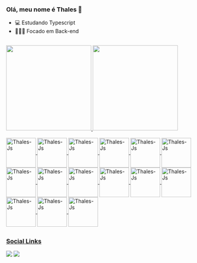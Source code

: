 ### Olá, meu nome é Thales 👋 

- 💻 Estudando Typescript
- 👨🏻‍💻 Focado em Back-end

##
<div>
<a href="https://github.com/ThalesAbdon">  
<img height="230cm"  src="https://github-readme-stats.vercel.app/api?username=ThalesAbdon&show_icons=true&theme=react"/>
<img height="230cm"  src="https://github-readme-stats.vercel.app/api/top-langs/?username=ThalesAbdon&layout=compact&langs_count=16&theme=react"/>
</div>

<div style="display: inline_block"><br>
<img align="center" alt="Thales-Js" height="80" width="80" src="https://cdn.jsdelivr.net/gh/devicons/devicon/icons/typescript/typescript-original.svg" />
<img align="center" alt="Thales-Js" height="80" width="80" src="https://cdn.jsdelivr.net/gh/devicons/devicon/icons/javascript/javascript-original.svg">
<img align="center" alt="Thales-Js" height="80" width="80" src="https://cdn.jsdelivr.net/gh/devicons/devicon@latest/icons/nestjs/nestjs-original.svg" />
<img align="center" alt="Thales-Js" height="80" width="80" src="https://cdn.jsdelivr.net/gh/devicons/devicon/icons/graphql/graphql-plain.svg" />
<img align="center" alt="Thales-Js" height="80" width="80" src="https://cdn.jsdelivr.net/gh/devicons/devicon@latest/icons/jest/jest-plain.svg" /> 
<img align="center" alt="Thales-Js" height="80" width="80" src="https://www.vectorlogo.zone/logos/rabbitmq/rabbitmq-icon.svg" />  
<img align="center" alt="Thales-Js" height="80" width="80" src="https://cdn.jsdelivr.net/gh/devicons/devicon/icons/mongodb/mongodb-original.svg" />
<img align="center" alt="Thales-Js" height="80" width="80" src="https://cdn.jsdelivr.net/gh/devicons/devicon/icons/postgresql/postgresql-original.svg" />  
<img align="center" alt="Thales-Js" height="80" width="80" src="https://cdn.jsdelivr.net/gh/devicons/devicon/icons/docker/docker-original.svg" />
<img align="center" alt="Thales-Js" height="80" width="80" src="https://cdn.jsdelivr.net/gh/devicons/devicon/icons/css3/css3-original.svg" />
<img align="center" alt="Thales-Js" height="80" width="80" src="https://cdn.jsdelivr.net/gh/devicons/devicon@latest/icons/html5/html5-original.svg" />
<img align="center" alt="Thales-Js" height="80" width="80" src="https://cdn.jsdelivr.net/gh/devicons/devicon/icons/react/react-original.svg" />
<img align="center" alt="Thales-Js" height="80" width="80" src="https://cdn.jsdelivr.net/gh/devicons/devicon@latest/icons/tailwindcss/tailwindcss-original.svg" />
<img align="center" alt="Thales-Js" height="80" width="80" src="https://www.svgrepo.com/show/354113/nextjs-icon.svg" />
<img align="center" alt="Thales-Js" height="80" width="80" src="https://www.svgrepo.com/show/354399/strapi-icon.svg" />
</div>
  
##

### Social Links
<div>
<a href = "mailto:thales.sousufpi@gmail.com"> <img src= "https://img.shields.io/badge/Gmail-D14836?style=for-the-badge&logo=gmail&logoColor=white"></a>
<a href = "https://www.linkedin.com/in/thales-abdon/"> <img src= "https://img.shields.io/badge/LinkedIn-0077B5?style=for-the-badge&logo=linkedin&logoColor=white" target="_blank"> </a>
  
</div>
